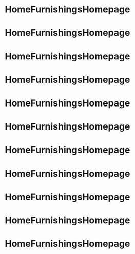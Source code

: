 # HomeFurnishingsHomepage
# HomeFurnishingsHomepage
# HomeFurnishingsHomepage
# HomeFurnishingsHomepage
# HomeFurnishingsHomepage
# HomeFurnishingsHomepage
# HomeFurnishingsHomepage
# HomeFurnishingsHomepage
# HomeFurnishingsHomepage
# HomeFurnishingsHomepage
# HomeFurnishingsHomepage
